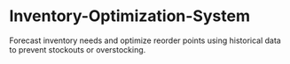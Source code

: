 # Inventory-Optimization-System
Forecast inventory needs and optimize reorder points using historical data to prevent stockouts or overstocking.
